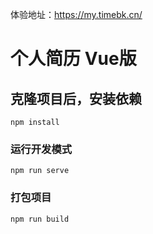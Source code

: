 体验地址：https://my.timebk.cn/
# 个人简历 Vue版

## 克隆项目后，安装依赖
```
npm install
```

### 运行开发模式
```
npm run serve
```

### 打包项目
```
npm run build
```

